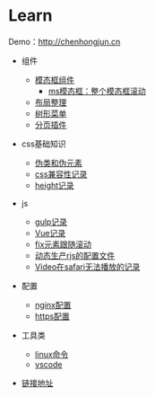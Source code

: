 # Learn

  Demo：http://chenhongjun.cn

- 组件
  - [模态框组件](/components/Modal/example.html)
    - [ms模态框：整个模态框滚动](/components/Modal/ms-example.html)
  - [布局整理](/components/Layout/example.html)
  - [树形菜单](/components/TreeMenu/example.html)
  - [分页插件](/components/Paging/example.html)

- css基础知识
  - [伪类和伪元素](/css/pseudo-classes-elements.md)
  - [css兼容性记录](/css/browser-diff-record.md)
  - [height记录](/css/height-record.md)

- js
  - [gulp记录](/js/gulp-record.md)  
  - [Vue记录](/js/vue/vue-record.md) 
  - [fix元素跟随滚动](/js/fix-scroll.md)
  - [动态生产rjs的配置文件](/js/dynamic-require-build-js.md)
  - [Video在safari无法播放的记录](/js/video-safari-record.md)


- 配置
  - [nginx配置](/config/nginx-config.md)
  - [https配置](/config/https-config.md)

- 工具类
  - [linux命令](/tools/linux-like-command.md)
  - [vscode](/tools/vs-code.md)

- [链接地址](/links/links.md)
